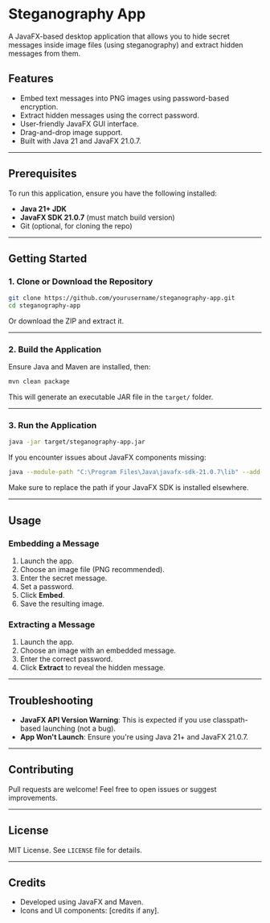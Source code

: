 # Steganography App

A JavaFX-based desktop application that allows you to hide secret messages inside image files (using steganography) and extract hidden messages from them.

## Features

* Embed text messages into PNG images using password-based encryption.
* Extract hidden messages using the correct password.
* User-friendly JavaFX GUI interface.
* Drag-and-drop image support.
* Built with Java 21 and JavaFX 21.0.7.

---

## Prerequisites

To run this application, ensure you have the following installed:

* **Java 21+ JDK**
* **JavaFX SDK 21.0.7** (must match build version)
* Git (optional, for cloning the repo)

---

## Getting Started

### 1. Clone or Download the Repository

```bash
git clone https://github.com/yourusername/steganography-app.git
cd steganography-app
```

Or download the ZIP and extract it.

---

### 2. Build the Application

Ensure Java and Maven are installed, then:

```bash
mvn clean package
```

This will generate an executable JAR file in the `target/` folder.

---

### 3. Run the Application

```bash
java -jar target/steganography-app.jar
```

If you encounter issues about JavaFX components missing:

```bash
java --module-path "C:\Program Files\Java\javafx-sdk-21.0.7\lib" --add-modules javafx.controls,javafx.fxml,javafx.swing -jar target/steganography-app.jar
```

Make sure to replace the path if your JavaFX SDK is installed elsewhere.

---

## Usage

### Embedding a Message

1. Launch the app.
2. Choose an image file (PNG recommended).
3. Enter the secret message.
4. Set a password.
5. Click **Embed**.
6. Save the resulting image.

### Extracting a Message

1. Launch the app.
2. Choose an image with an embedded message.
3. Enter the correct password.
4. Click **Extract** to reveal the hidden message.

---

## Troubleshooting

* **JavaFX API Version Warning**: This is expected if you use classpath-based launching (not a bug).
* **App Won't Launch**: Ensure you're using Java 21+ and JavaFX 21.0.7.

---

## Contributing

Pull requests are welcome! Feel free to open issues or suggest improvements.

---

## License

MIT License. See `LICENSE` file for details.

---

## Credits

* Developed using JavaFX and Maven.
* Icons and UI components: \[credits if any].